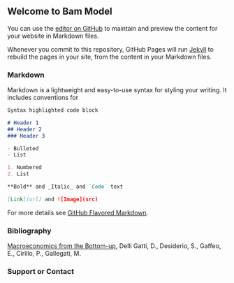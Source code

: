 ## Welcome to Bam Model 

You can use the [editor on GitHub](https://github.com/Kubasinska/SimAnn/edit/master/README.md) to maintain and preview the content for your website in Markdown files.

Whenever you commit to this repository, GitHub Pages will run [Jekyll](https://jekyllrb.com/) to rebuild the pages in your site, from the content in your Markdown files.

### Markdown

Markdown is a lightweight and easy-to-use syntax for styling your writing. It includes conventions for

```markdown
Syntax highlighted code block

# Header 1
## Header 2
### Header 3

- Bulleted
- List

1. Numbered
2. List

**Bold** and _Italic_ and `Code` text

[Link](url) and ![Image](src)
```

For more details see [GitHub Flavored Markdown](https://guides.github.com/features/mastering-markdown/).

### Bibliography

[Macroeconomics from the Bottom-up](https://www.springer.com/gp/book/9788847019706), Delli Gatti, D., Desiderio, S., Gaffeo, E., Cirillo, P., Gallegati, M. 

### Support or Contact


